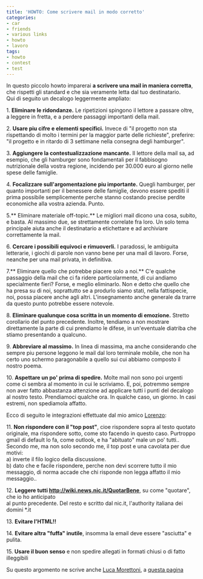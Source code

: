 ```yaml
---
title: 'HOWTO: Come scrivere mail in modo corretto'
categories:
- car
- friends
- various links
- howto
- lavoro
tags:
- howto
- contest
- test
---
```

In questo piccolo howto imparerai **a scrivere una mail in maniera corretta**,
che rispetti gli standard e che sia veramente letta dal tuo destinatario.  
Qui di seguito un decalogo leggermente ampliato:

1\. **Eliminare le ridondanze.** Le ripetizioni spingono il lettore a passare
oltre, a leggere in fretta, e a perdere passaggi importanti della mail.

2\. **Usare piu cifre e elementi specifici.** Invece di "il progetto non sta
rispettando di molto i termini per la maggior parte delle richieste",
preferire: "il progetto e in ritardo di 3 settimane nella consegna degli
hamburger".

3\. **Aggiungere la contestualizzazione mancante.** Il lettore della mail sa,
ad esempio, che gli hamburger sono fondamentali per il fabbisogno nutrizionale
della vostra regione, incidendo per 30.000 euro al giorno nelle spese delle
famiglie.

4\. **Focalizzare sull'argomentazione piu importante.** Quegli hamburger, per
quanto importanti per il benessere delle famiglie, devono essere spediti il
prima possibile semplicemente perche stanno costando precise perdite
economiche alla vostra azienda. Punto.

5.** Eliminare materiale off-topic.** Le migliori mail dicono una cosa,
subito, e basta. Al massimo due, se strettamente correlate fra loro. Un solo
tema principale aiuta anche il destinatario a etichettare e ad archiviare
correttamente la mail.

6\. **Cercare i possibili equivoci e rimuoverli.** I paradossi, le ambiguita
letterarie, i giochi di parole non vanno bene per una mail di lavoro. Forse,
neanche per una mail privata, in definitiva.

7.** Eliminare quello che potrebbe piacere solo a noi.** C'e qualche passaggio
della mail che ci fa ridere particolarmente, di cui andiamo specialmente
fieri? Forse, e meglio eliminarlo. Non e detto che quello che ha presa su di
noi, soprattutto se a produrlo siamo stati, nella fattispecie, noi, possa
piacere anche agli altri. L'insegnamento anche generale da trarre da questo
punto potrebbe essere notevole.

8\. **Eliminare qualunque cosa scritta in un momento di emozione.** Stretto
corollario del punto precedente. Inoltre, tendiamo a non mostrare direttamente
la parte di cui prendiamo le difese, in un'eventuale diatriba che stiamo
presentando a qualcuno.

9\. **Abbreviare al massimo.** In linea di massima, ma anche considerando che
sempre piu persone leggono le mail dal loro terminale mobile, che non ha certo
uno schermo paragonabile a quello sui cui abbiamo composto il nostro poema.

10\. **Aspettare un po' prima di spedire.** Molte mail non sono poi urgenti
come ci sembra al momento in cui le scriviamo. E, poi, potremmo sempre non
aver fatto abbastanza attenzione ad applicare tutti i punti del decalogo al
nostro testo. Prendiamoci qualche ora. In qualche caso, un giorno. In casi
estremi, non spediamola affatto.

Ecco di seguito le integrazioni effettuate dal mio amico
[Lorenzo](http://twitter.com/l_allegrucci):

11\. **Non rispondere con il "top post"**, cioe rispondere sopra al testo
quotato originale, ma rispondere sotto, come sto facendo in questo caso.
Purtroppo gmail di default lo fa, come outlook, e ha "abituato" male un po'
tutti..  
Secondo me, ma non solo secondo me, il top post e una cavolata per due motivi:  
a) inverte il filo logico della discussione.  
b) dato che e facile rispondere, perche non devi scorrere tutto il mio
messaggio, di norma accade che chi risponde non legga affatto il mio
messaggio..

12\. **Leggere tutti http://wiki.news.nic.it/QuotarBene**, su come "quotare",
che io ho anticipato  
al punto precedente. Del resto e scritto dal nic.it, l'authority italiana dei
domini *.it

13\. **Evitare l'HTML!!**

14\. **Evitare altra "fuffa" inutile**, insomma la email deve essere
"asciutta" e pulita.

15\. **Usare il buon senso** e non spedire allegati in formati chiusi o di
fatto illeggibili

Su questo argomento ne scrive anche [Luca
Morettoni](http://www.morettoni.net/), a [questa
pagina](http://www.morettoni.net/documenti/email/)


